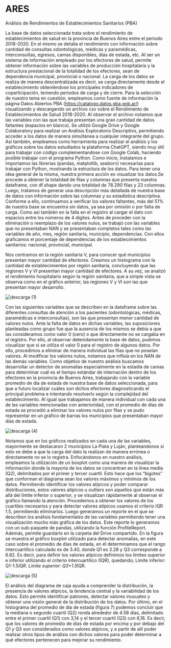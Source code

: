 # ARES
Análisis de Rendimientos de Establecimientos Sanitarios (PBA)

La base de datos seleccionada trata sobre el rendimiento de establecimientos de salud en la provincia de Buenos Aires entre el periodo 2018-2020. En el mismo se detalla el rendimiento con información sobre cantidad de consultas odontológicas, médicas y paramédicas, interconsultas, egresos, camas disponibles, días de estada, etc. Al ser un sistema de información empleado por los efectores de salud, permite obtener información sobre las variables de producción hospitalaria y la estructura prestacional de la totalidad de los efectores, sean de dependencia municipal, provincial o nacional. La carga de los datos se realiza de manera descentralizada es decir, se carga directamente desde el establecimiento obteniéndose los principales indicadores de coparticipación, teniendo periodos de carga y de cierre.
Para la selección de nuestro tema en cuestión, empleamos como fuente de información la página Datos Abiertos PBA (https://catalogo.datos.gba.gob.ar/) visualizando y descargando un archivo csv sobre el Rendimiento de Establecimientos de Salud 2018-2020.  Al observar el archivo notamos que las variables con las que trabaja presentan una gran cantidad de datos faltantes (espacios en blanco).
Se utilizó Google Drive y Google Colaboratory para realizar un  Análisis Exploratorio Descriptivo, permitiendo acceder a los datos de manera simultánea a cualquier integrante del grupo. Así también, empleamos como herramienta para realizar el análisis y los gráficos sobre los datos estudiados la plataforma ChatGPT, siendo muy útil para trabajar con código complementandose con Google Colab, haciendo posible trabajar con el programa Python. 
Como inicio, instalamos e importamos las librerías (pandas, matplotlib, seaborn) necesarias para trabajar con Python, mostrando la estructura de los datos. Para tener una idea general de la misma, nuestra primera acción es visualizar los datos.Se procede a  obtener la totalidad de filas y columnas que presenta nuestra dataframe, con df.shape dando una totalidad de 78.290 filas y 23 columnas.
Luego, tratamos de generar una descripción más detallada de nuestra base de datos con información sobre las columnas  y su  estadística descriptiva.
Conforme a ello, continuamos a verificar los valores faltantes, más del 51% de nuestra base se encuentra sin datos, ya sea por omisión o por falta de carga. Como así también en la falla en el registro al cargar el dato con espacios entre los números de 4 dígitos.
Antes de proceder con la eliminación o reemplazo de los valores nulos, se trabajó con las variables que no  presentaban NAN y se presentaban completos  tales como las variables de año, mes, región sanitaria, municipio, dependencias. Con ellos graficamos el porcentaje de dependencias de los establecimientos sanitarios: nacional, provincial, municipal.

Nos centramos en la región sanitaria V, para conocer qué municipios presentan mayor cantidad de efectores.
Creamos un histograma con la cantidad de establecimientos por región sanitaria, concluyendo que las regiones V y VI presentan mayor cantidad de efectores. A su vez, se analizó el rendimiento hospitalario según la región sanitaria, que a simple vista se observa como en el gráfico anterior, las regiones V y VI son las que presentan mayor desarrollo.

![descarga (1)](https://github.com/AleGomez312/ARES/assets/82519899/26a502d1-c4c6-4d68-b204-085fcf11449a)

Con las siguientes variables que se describen en la dataframe sobre las diferentes consultas de atención a los pacientes (odontológicas, médicas, paramédicas e interconsultas), son las que presentan menor cantidad de valores nulos. Ante la falta de datos en dichas variables, las suposiciones planteadas como grupo fue que la ausencia de los mismos se debía a que las consideramos como valor 0 (cero) o que directamente no se cargaba en el registro. Por ello, al observar detenidamente la base de datos, pudimos visualizar que si se utiliza el valor 0 para el registro de algunos datos. Por ello, procedimos a eliminar de manera individual las filas que no poseían valores. Al modificar los valores nulos, notamos que influía en los NAN de las demás variables.
Como objetivo de nuestro análisis buscamos desarrollar un detector de anomalías especialmente en la estadía de camas para determinar cuál es el tiempo estándar de internación dentro de los efectores en la provincia de Buenos Aires, trabajando con la variable promedio de día de estada de nuestra base de datos seleccionada,  para que a futuro localizar cuáles son dichos efectores diagnosticando el principal problema  e intentando resolverlo según la complejidad del establecimiento. 
Al igual que trabajamos de manera individual con cada una de las variables mencionadas con anterioridad, con el promedio de días de estada se procedió a eliminar los valores nulos por filas y se pudo representar en un gráfico de barras los municipios que presentaban mayor días de estada. 

![descarga (4)](https://github.com/AleGomez312/ARES/assets/82519899/ae9529c8-9c83-4342-912d-d9ec4c6c4e01)

Notamos que en los gráficos realizados en cada una de las variables, mayormente se destacaron 2 municipios La Plata y Luján, planteandonos si esto se debe a que la carga del dato la realizan de manera errónea o directamente no se lo registra.
Enfocándonos en nuestro análisis, empleamos la utilización de un boxplot como una manera de visualizar la información donde la mayoría de los datos se concentran en la línea media (Q2), delimitados por el primer y tercer cuartil. Esto hace que los “bigotes” que conforman el diagrama sean los valores máximos y mínimos de los datos. Permitiendo identificar los valores atípicos y poder comparar distribuciones, estos valores atípicos u outliers son aquellos que están más allá del límite inferior o superior, y se visualizan rápidamente al observar el gráfico llamando la atención. Procedemos a obtener los valores de los cuartiles necesarios y para detectar valores atípicos usamos el criterio IQR 1.5, permitiendo eliminarlos.
Luego generamos un reporte en el que se describen los análisis fundamentales de las variables permitiendo tener una visualización mucho más gráfica de los datos. Este reporte lo generamos con un sub-paquete de pandas, utilizando la función ProfileReport. Además, permite guardarlo en la carpeta del Drive compartido.
En la figura se muestra el gráfico boxplot utilizado para detectar anomalías, en este caso sobre el promedio de días de estada, en él determinamos que el rango intercuartílico  calculado es de 3.40, donde Q1 es 3.28 y Q3 corresponde a 6.82. Es decir, para definir los valores atípicos definimos los límites superior e inferior utilizando el criterio intercuartílico (IQR), quedando;
Límite inferior: Q1-1.5*IQR.
Límite superior: Q3+1.5*IQR.  

![descarga (5)](https://github.com/AleGomez312/ARES/assets/82519899/091280f3-0f77-454a-b595-9c47d474e8b2)

El análisis del diagrama de caja ayuda a comprender la distribución, la presencia de valores atípicos, la tendencia central y la variabilidad de los datos. Esto permite identificar patrones, detectar valores inusuales y obtener una visión general de la distribución de los datos.
Por último, en el histograma del promedio de día de estada (figura 7) podemos concluir que la mediana o segundo cuartil (Q2) ronda alrededor de 4.58 días, delimitado entre el primer cuartil (Q1) con 3,14 y el tercer cuartil (Q3) con 6,16. Es decir, que los valores de promedio de días de estada por encima y por debajo del Q1 y Q3 son considerados como valores atípicos, y a partir de allí poder realizar otros tipos de  análisis con dichos valores para poder determinar  a qué efectores pertenecen para mejorar su rendimiento.

